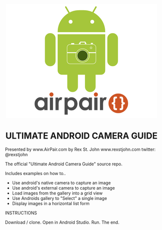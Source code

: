 <p align="center"><img src="android-camera.png" alt="Android Camera Guide"/></p>

<h1 align="center">ULTIMATE ANDROID CAMERA GUIDE</h1>
Presented by www.AirPair.com
by Rex St. John
www.rexstjohn.com
twitter: @rexstjohn

The official "Ultimate Android Camera Guide" source repo.

Includes examples on how to..

<ul>
<li>Use android's native camera to capture an image</li>
<li>Use android's external camera to capture an image</li>
<li>Load images from the gallery into a grid view</li>
<li>Use Androids gallery to "Select" a single image</li>
<li>Display images in a horizontal list form</li>
</ul>

INSTRUCTIONS

Download / clone. Open in Android Studio. Run. The end.
